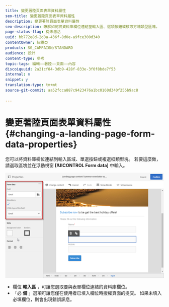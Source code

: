 ```yaml
---
title: 變更著陸頁面表單資料屬性
seo-title: 變更著陸頁面表單資料屬性
description: 變更著陸頁面表單資料屬性
seo-description: 瞭解如何將資料庫欄位連結至輸入區、選項按鈕或核取方塊類型區塊。
page-status-flag: 從未激活
uuid: bb772e8d-2d8a-436f-8d0e-a9fce300d340
contentOwner: 紹維亞
products: SG_CAMPAIGN/STANDARD
audience: 設計
content-type: 參考
topic-tags: 編輯——著陸——頁面——內容
discoiquuid: 2a21cf84-3db9-428f-833e-3f0f8bde7f53
internal: n
snippet: y
translation-type: tm+mt
source-git-commit: aa52fcca887c9423476a1bc0160d340f255b9ac8

---
```



# 變更著陸頁面表單資料屬性{#changing-a-landing-page-form-data-properties}

您可以將資料庫欄位連結到輸入區域、單選按鈕或複選框類型塊。 若要這麼做，請選取區塊並在浮動視窗 **[!UICONTROL Form data]** 中輸入。

![](assets/delivery_content_9.png)

* 欄位 **輸入區** ，可讓您選取要與表單欄位連結的資料庫欄位。
* 「必 **備** 」選項可讓您僅在使用者已填入欄位時授權頁面的提交。 如果未填入必填欄位，則會出現錯誤訊息。

